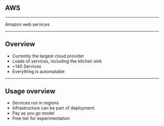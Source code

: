 ## AWS
<hr />
Amazon web services

---

## Overview

 - Currently the largest cloud provider
 - Loads of services, including the kitchen sink
 - ~140 Services
 - Everything is automatable

---

## Usage overview

 - Services run in regions
 - Infrastructure can be part of deployment
 - Pay as you go model
 - Free tier for experimentation
